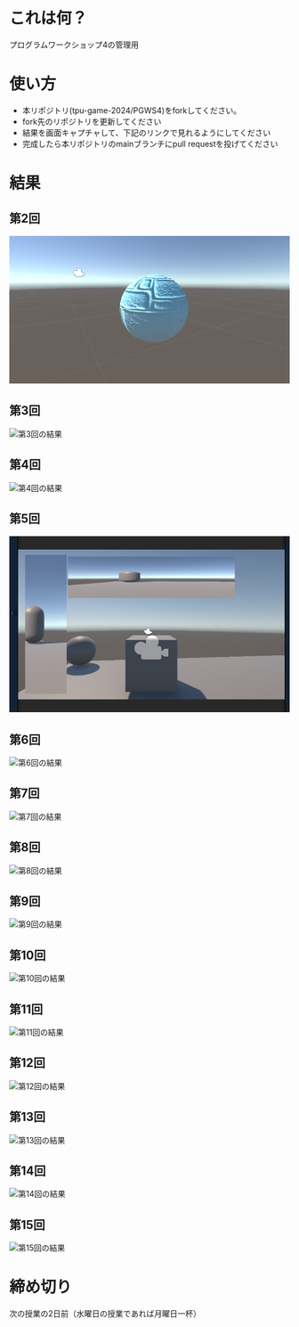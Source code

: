 # これは何？
プログラムワークショップ4の管理用

# 使い方

- 本リポジトリ(tpu-game-2024/PGWS4)をforkしてください。
- fork先のリポジトリを更新してください
- 結果を画面キャプチャして、下記のリンクで見れるようにしてください
- 完成したら本リポジトリのmainブランチにpull requestを投げてください

# 結果

## 第2回
![第2回の結果](Image/20240925.png)

## 第3回
![第3回の結果](???.png)

## 第4回
![第4回の結果](???.png)

## 第5回
![第5回の結果](Image/20241016.png)

## 第6回
![第6回の結果](???.png)

## 第7回
![第7回の結果](???.png)

## 第8回
![第8回の結果](???.png)

## 第9回
![第9回の結果](???.png)

## 第10回
![第10回の結果](???.png)

## 第11回
![第11回の結果](???.png)

## 第12回
![第12回の結果](???.png)

## 第13回
![第13回の結果](???.png)

## 第14回
![第14回の結果](???.png)

## 第15回
![第15回の結果](???.png)

# 締め切り
次の授業の2日前（水曜日の授業であれば月曜日一杯）
